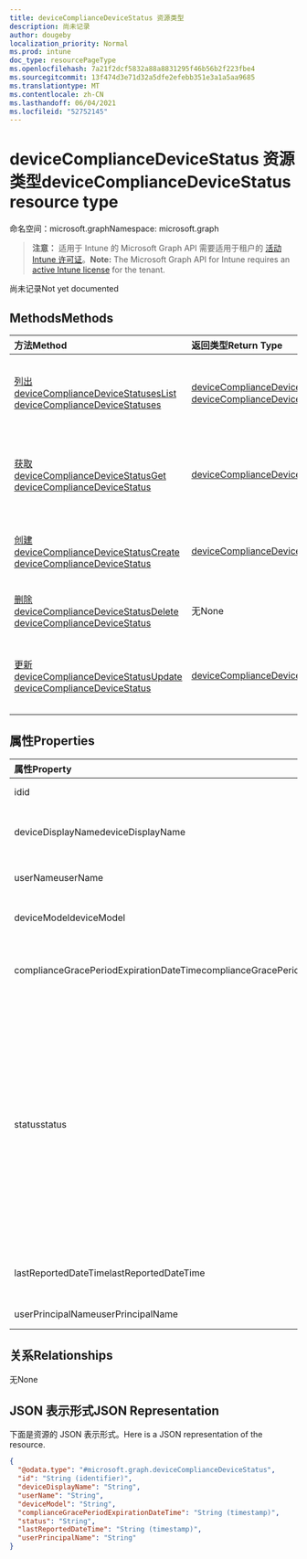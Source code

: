 ```yaml
---
title: deviceComplianceDeviceStatus 资源类型
description: 尚未记录
author: dougeby
localization_priority: Normal
ms.prod: intune
doc_type: resourcePageType
ms.openlocfilehash: 7a21f2dcf5832a88a8831295f46b56b2f223fbe4
ms.sourcegitcommit: 13f474d3e71d32a5dfe2efebb351e3a1a5aa9685
ms.translationtype: MT
ms.contentlocale: zh-CN
ms.lasthandoff: 06/04/2021
ms.locfileid: "52752145"
---
```

# <a name="devicecompliancedevicestatus-resource-type"></a><span data-ttu-id="9e5ab-103">deviceComplianceDeviceStatus 资源类型</span><span class="sxs-lookup"><span data-stu-id="9e5ab-103">deviceComplianceDeviceStatus resource type</span></span>

<span data-ttu-id="9e5ab-104">命名空间：microsoft.graph</span><span class="sxs-lookup"><span data-stu-id="9e5ab-104">Namespace: microsoft.graph</span></span>

> <span data-ttu-id="9e5ab-105">**注意：** 适用于 Intune 的 Microsoft Graph API 需要适用于租户的 [活动 Intune 许可证](https://go.microsoft.com/fwlink/?linkid=839381)。</span><span class="sxs-lookup"><span data-stu-id="9e5ab-105">**Note:** The Microsoft Graph API for Intune requires an [active Intune license](https://go.microsoft.com/fwlink/?linkid=839381) for the tenant.</span></span>

<span data-ttu-id="9e5ab-106">尚未记录</span><span class="sxs-lookup"><span data-stu-id="9e5ab-106">Not yet documented</span></span>

## <a name="methods"></a><span data-ttu-id="9e5ab-107">Methods</span><span class="sxs-lookup"><span data-stu-id="9e5ab-107">Methods</span></span>
|<span data-ttu-id="9e5ab-108">方法</span><span class="sxs-lookup"><span data-stu-id="9e5ab-108">Method</span></span>|<span data-ttu-id="9e5ab-109">返回类型</span><span class="sxs-lookup"><span data-stu-id="9e5ab-109">Return Type</span></span>|<span data-ttu-id="9e5ab-110">Description</span><span class="sxs-lookup"><span data-stu-id="9e5ab-110">Description</span></span>|
|:---|:---|:---|
|[<span data-ttu-id="9e5ab-111">列出 deviceComplianceDeviceStatuses</span><span class="sxs-lookup"><span data-stu-id="9e5ab-111">List deviceComplianceDeviceStatuses</span></span>](../api/intune-deviceconfig-devicecompliancedevicestatus-list.md)|<span data-ttu-id="9e5ab-112">[deviceComplianceDeviceStatus](../resources/intune-deviceconfig-devicecompliancedevicestatus.md) 集合</span><span class="sxs-lookup"><span data-stu-id="9e5ab-112">[deviceComplianceDeviceStatus](../resources/intune-deviceconfig-devicecompliancedevicestatus.md) collection</span></span>|<span data-ttu-id="9e5ab-113">列出 [deviceComplianceDeviceStatus](../resources/intune-deviceconfig-devicecompliancedevicestatus.md) 对象的属性和关系。</span><span class="sxs-lookup"><span data-stu-id="9e5ab-113">List properties and relationships of the [deviceComplianceDeviceStatus](../resources/intune-deviceconfig-devicecompliancedevicestatus.md) objects.</span></span>|
|[<span data-ttu-id="9e5ab-114">获取 deviceComplianceDeviceStatus</span><span class="sxs-lookup"><span data-stu-id="9e5ab-114">Get deviceComplianceDeviceStatus</span></span>](../api/intune-deviceconfig-devicecompliancedevicestatus-get.md)|[<span data-ttu-id="9e5ab-115">deviceComplianceDeviceStatus</span><span class="sxs-lookup"><span data-stu-id="9e5ab-115">deviceComplianceDeviceStatus</span></span>](../resources/intune-deviceconfig-devicecompliancedevicestatus.md)|<span data-ttu-id="9e5ab-116">读取 [deviceComplianceDeviceStatus](../resources/intune-deviceconfig-devicecompliancedevicestatus.md) 对象的属性和关系。</span><span class="sxs-lookup"><span data-stu-id="9e5ab-116">Read properties and relationships of the [deviceComplianceDeviceStatus](../resources/intune-deviceconfig-devicecompliancedevicestatus.md) object.</span></span>|
|[<span data-ttu-id="9e5ab-117">创建 deviceComplianceDeviceStatus</span><span class="sxs-lookup"><span data-stu-id="9e5ab-117">Create deviceComplianceDeviceStatus</span></span>](../api/intune-deviceconfig-devicecompliancedevicestatus-create.md)|[<span data-ttu-id="9e5ab-118">deviceComplianceDeviceStatus</span><span class="sxs-lookup"><span data-stu-id="9e5ab-118">deviceComplianceDeviceStatus</span></span>](../resources/intune-deviceconfig-devicecompliancedevicestatus.md)|<span data-ttu-id="9e5ab-119">创建新的 [deviceComplianceDeviceStatus](../resources/intune-deviceconfig-devicecompliancedevicestatus.md) 对象。</span><span class="sxs-lookup"><span data-stu-id="9e5ab-119">Create a new [deviceComplianceDeviceStatus](../resources/intune-deviceconfig-devicecompliancedevicestatus.md) object.</span></span>|
|[<span data-ttu-id="9e5ab-120">删除 deviceComplianceDeviceStatus</span><span class="sxs-lookup"><span data-stu-id="9e5ab-120">Delete deviceComplianceDeviceStatus</span></span>](../api/intune-deviceconfig-devicecompliancedevicestatus-delete.md)|<span data-ttu-id="9e5ab-121">无</span><span class="sxs-lookup"><span data-stu-id="9e5ab-121">None</span></span>|<span data-ttu-id="9e5ab-122">删除 [deviceComplianceDeviceStatus](../resources/intune-deviceconfig-devicecompliancedevicestatus.md)。</span><span class="sxs-lookup"><span data-stu-id="9e5ab-122">Deletes a [deviceComplianceDeviceStatus](../resources/intune-deviceconfig-devicecompliancedevicestatus.md).</span></span>|
|[<span data-ttu-id="9e5ab-123">更新 deviceComplianceDeviceStatus</span><span class="sxs-lookup"><span data-stu-id="9e5ab-123">Update deviceComplianceDeviceStatus</span></span>](../api/intune-deviceconfig-devicecompliancedevicestatus-update.md)|[<span data-ttu-id="9e5ab-124">deviceComplianceDeviceStatus</span><span class="sxs-lookup"><span data-stu-id="9e5ab-124">deviceComplianceDeviceStatus</span></span>](../resources/intune-deviceconfig-devicecompliancedevicestatus.md)|<span data-ttu-id="9e5ab-125">更新 [deviceComplianceDeviceStatus](../resources/intune-deviceconfig-devicecompliancedevicestatus.md) 对象的属性。</span><span class="sxs-lookup"><span data-stu-id="9e5ab-125">Update the properties of a [deviceComplianceDeviceStatus](../resources/intune-deviceconfig-devicecompliancedevicestatus.md) object.</span></span>|

## <a name="properties"></a><span data-ttu-id="9e5ab-126">属性</span><span class="sxs-lookup"><span data-stu-id="9e5ab-126">Properties</span></span>
|<span data-ttu-id="9e5ab-127">属性</span><span class="sxs-lookup"><span data-stu-id="9e5ab-127">Property</span></span>|<span data-ttu-id="9e5ab-128">类型</span><span class="sxs-lookup"><span data-stu-id="9e5ab-128">Type</span></span>|<span data-ttu-id="9e5ab-129">说明</span><span class="sxs-lookup"><span data-stu-id="9e5ab-129">Description</span></span>|
|:---|:---|:---|
|<span data-ttu-id="9e5ab-130">id</span><span class="sxs-lookup"><span data-stu-id="9e5ab-130">id</span></span>|<span data-ttu-id="9e5ab-131">String</span><span class="sxs-lookup"><span data-stu-id="9e5ab-131">String</span></span>|<span data-ttu-id="9e5ab-132">实体的键。</span><span class="sxs-lookup"><span data-stu-id="9e5ab-132">Key of the entity.</span></span>|
|<span data-ttu-id="9e5ab-133">deviceDisplayName</span><span class="sxs-lookup"><span data-stu-id="9e5ab-133">deviceDisplayName</span></span>|<span data-ttu-id="9e5ab-134">String</span><span class="sxs-lookup"><span data-stu-id="9e5ab-134">String</span></span>|<span data-ttu-id="9e5ab-135">DevicePolicyStatus 的设备名。</span><span class="sxs-lookup"><span data-stu-id="9e5ab-135">Device name of the DevicePolicyStatus.</span></span>|
|<span data-ttu-id="9e5ab-136">userName</span><span class="sxs-lookup"><span data-stu-id="9e5ab-136">userName</span></span>|<span data-ttu-id="9e5ab-137">String</span><span class="sxs-lookup"><span data-stu-id="9e5ab-137">String</span></span>|<span data-ttu-id="9e5ab-138">报告的用户名</span><span class="sxs-lookup"><span data-stu-id="9e5ab-138">The User Name that is being reported</span></span>|
|<span data-ttu-id="9e5ab-139">deviceModel</span><span class="sxs-lookup"><span data-stu-id="9e5ab-139">deviceModel</span></span>|<span data-ttu-id="9e5ab-140">String</span><span class="sxs-lookup"><span data-stu-id="9e5ab-140">String</span></span>|<span data-ttu-id="9e5ab-141">报告的设备模型</span><span class="sxs-lookup"><span data-stu-id="9e5ab-141">The device model that is being reported</span></span>|
|<span data-ttu-id="9e5ab-142">complianceGracePeriodExpirationDateTime</span><span class="sxs-lookup"><span data-stu-id="9e5ab-142">complianceGracePeriodExpirationDateTime</span></span>|<span data-ttu-id="9e5ab-143">DateTimeOffset</span><span class="sxs-lookup"><span data-stu-id="9e5ab-143">DateTimeOffset</span></span>|<span data-ttu-id="9e5ab-144">设备符合性宽限期的到期日期/时间</span><span class="sxs-lookup"><span data-stu-id="9e5ab-144">The DateTime when device compliance grace period expires</span></span>|
|<span data-ttu-id="9e5ab-145">status</span><span class="sxs-lookup"><span data-stu-id="9e5ab-145">status</span></span>|[<span data-ttu-id="9e5ab-146">complianceStatus</span><span class="sxs-lookup"><span data-stu-id="9e5ab-146">complianceStatus</span></span>](../resources/intune-shared-compliancestatus.md)|<span data-ttu-id="9e5ab-147">策略报告的符合性状态。</span><span class="sxs-lookup"><span data-stu-id="9e5ab-147">Compliance status of the policy report.</span></span> <span data-ttu-id="9e5ab-148">可取值为：`unknown`、`notApplicable`、`compliant`、`remediated`、`nonCompliant`、`error`、`conflict`、`notAssigned`。</span><span class="sxs-lookup"><span data-stu-id="9e5ab-148">Possible values are: `unknown`, `notApplicable`, `compliant`, `remediated`, `nonCompliant`, `error`, `conflict`, `notAssigned`.</span></span>|
|<span data-ttu-id="9e5ab-149">lastReportedDateTime</span><span class="sxs-lookup"><span data-stu-id="9e5ab-149">lastReportedDateTime</span></span>|<span data-ttu-id="9e5ab-150">DateTimeOffset</span><span class="sxs-lookup"><span data-stu-id="9e5ab-150">DateTimeOffset</span></span>|<span data-ttu-id="9e5ab-151">策略报告的上次修改日期时间。</span><span class="sxs-lookup"><span data-stu-id="9e5ab-151">Last modified date time of the policy report.</span></span>|
|<span data-ttu-id="9e5ab-152">userPrincipalName</span><span class="sxs-lookup"><span data-stu-id="9e5ab-152">userPrincipalName</span></span>|<span data-ttu-id="9e5ab-153">String</span><span class="sxs-lookup"><span data-stu-id="9e5ab-153">String</span></span>|<span data-ttu-id="9e5ab-154">UserPrincipalName。</span><span class="sxs-lookup"><span data-stu-id="9e5ab-154">UserPrincipalName.</span></span>|

## <a name="relationships"></a><span data-ttu-id="9e5ab-155">关系</span><span class="sxs-lookup"><span data-stu-id="9e5ab-155">Relationships</span></span>
<span data-ttu-id="9e5ab-156">无</span><span class="sxs-lookup"><span data-stu-id="9e5ab-156">None</span></span>

## <a name="json-representation"></a><span data-ttu-id="9e5ab-157">JSON 表示形式</span><span class="sxs-lookup"><span data-stu-id="9e5ab-157">JSON Representation</span></span>
<span data-ttu-id="9e5ab-158">下面是资源的 JSON 表示形式。</span><span class="sxs-lookup"><span data-stu-id="9e5ab-158">Here is a JSON representation of the resource.</span></span>
<!-- {
  "blockType": "resource",
  "keyProperty": "id",
  "@odata.type": "microsoft.graph.deviceComplianceDeviceStatus"
}
-->
``` json
{
  "@odata.type": "#microsoft.graph.deviceComplianceDeviceStatus",
  "id": "String (identifier)",
  "deviceDisplayName": "String",
  "userName": "String",
  "deviceModel": "String",
  "complianceGracePeriodExpirationDateTime": "String (timestamp)",
  "status": "String",
  "lastReportedDateTime": "String (timestamp)",
  "userPrincipalName": "String"
}
```




